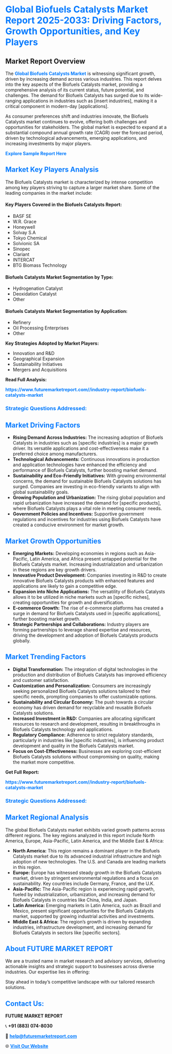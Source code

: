 <h1 style="color: #007BFF;">Global Biofuels Catalysts Market Report 2025-2033: Driving Factors, Growth Opportunities, and Key Players</h1>

<section id="overview">
<h2>Market Report Overview</h2>
<p>The <a href="https://www.futuremarketreport.com//industry-report/biofuels-catalysts-market" style="color: #007BFF; text-decoration: none;"><strong>Global Biofuels Catalysts Market</strong></a> is witnessing significant growth, driven by increasing demand across various industries. This report delves into the key aspects of the Biofuels Catalysts market, providing a comprehensive analysis of its current status, future potential, and challenges. The demand for Biofuels Catalysts has surged due to its wide-ranging applications in industries such as [insert industries], making it a critical component in modern-day [applications].</p>
<p>As consumer preferences shift and industries innovate, the Biofuels Catalysts market continues to evolve, offering both challenges and opportunities for stakeholders. The global market is expected to expand at a substantial compound annual growth rate (CAGR) over the forecast period, driven by technological advancements, emerging applications, and increasing investments by major players.</p>
</section>

<section id="overview">
<p><a href="https://www.futuremarketreport.com//request-sample/reportId=88896" style="color: #007BFF; text-decoration: none;"><strong>Explore Sample Report Here</strong></a></p>
</section>

<section id="key-players">
<h2 style="color: #007BFF;">Market Key Players Analysis</h2>
<p>The Biofuels Catalysts market is characterized by intense competition among key players striving to capture a larger market share. Some of the leading companies in the market include:</p>
<h4>Key Players Covered in the Biofuels Catalysts Report:</h4>
<ul><li>BASF SE</li><li>W.R. Grace</li><li>Honeywell</li><li>Solvay S.A</li><li>Tokyo Chemical</li><li>Solvionic SA</li><li>Sinopec</li><li>Clariant</li><li>INTERCAT</li><li>BTG Biomass Technology</li></ul>
<h4>Biofuels Catalysts Market Segmentation by Type:</h4>
<ul><li>Hydrogenation Catalyst</li><li>Deoxidation Catalyst</li><li>Other</li></ul>

<h4>Biofuels Catalysts Market Segmentation by Application:</h4>
<ul><li>Refinery</li><li>Oil Processing Enterprises</li><li>Other</li></ul>
<p><strong>Key Strategies Adopted by Market Players:</strong></p>
<ul>
<li>Innovation and R&D</li>
<li>Geographical Expansion</li>
<li>Sustainability Initiatives</li>
<li>Mergers and Acquisitions</li>
</ul>
</section>

<section>
<p><strong>Read Full Analysis: </strong></p><a href="https://www.futuremarketreport.com//industry-report/biofuels-catalysts-market" style="color: #007BFF; text-decoration: none;"><strong>https://www.futuremarketreport.com//industry-report/biofuels-catalysts-market</strong></a>
<h3 style="color: #007BFF;">Strategic Questions Addressed:</h3>
</section>

<section id="driving-factors">
<h2 style="color: #007BFF;">Market Driving Factors</h2>
<ul>
<li><strong>Rising Demand Across Industries:</strong> The increasing adoption of Biofuels Catalysts in industries such as [specific industries] is a major growth driver. Its versatile applications and cost-effectiveness make it a preferred choice among manufacturers.</li>
<li><strong>Technological Advancements:</strong> Continuous innovations in production and application technologies have enhanced the efficiency and performance of Biofuels Catalysts, further boosting market demand.</li>
<li><strong>Sustainability and Eco-Friendly Initiatives:</strong> With growing environmental concerns, the demand for sustainable Biofuels Catalysts solutions has surged. Companies are investing in eco-friendly variants to align with global sustainability goals.</li>
<li><strong>Growing Population and Urbanization:</strong> The rising global population and rapid urbanization have increased the demand for [specific products], where Biofuels Catalysts plays a vital role in meeting consumer needs.</li>
<li><strong>Government Policies and Incentives:</strong> Supportive government regulations and incentives for industries using Biofuels Catalysts have created a conducive environment for market growth.</li>
</ul>
</section>

<section id="growth-opportunities">
<h2 style="color: #007BFF;">Market Growth Opportunities</h2>
<ul>
<li><strong>Emerging Markets:</strong> Developing economies in regions such as Asia-Pacific, Latin America, and Africa present untapped potential for the Biofuels Catalysts market. Increasing industrialization and urbanization in these regions are key growth drivers.</li>
<li><strong>Innovative Product Development:</strong> Companies investing in R&D to create innovative Biofuels Catalysts products with enhanced features and applications are likely to gain a competitive edge.</li>
<li><strong>Expansion into Niche Applications:</strong> The versatility of Biofuels Catalysts allows it to be utilized in niche markets such as [specific niches], creating opportunities for growth and diversification.</li>
<li><strong>E-commerce Growth:</strong> The rise of e-commerce platforms has created a surge in demand for Biofuels Catalysts used in [specific applications], further boosting market growth.</li>
<li><strong>Strategic Partnerships and Collaborations:</strong> Industry players are forming partnerships to leverage shared expertise and resources, driving the development and adoption of Biofuels Catalysts products globally.</li>
</ul>
</section>

<section id="trending-factors">
<h2 style="color: #007BFF;">Market Trending Factors</h2>
<ul>
<li><strong>Digital Transformation:</strong> The integration of digital technologies in the production and distribution of Biofuels Catalysts has improved efficiency and customer satisfaction.</li>
<li><strong>Customization and Personalization:</strong> Consumers are increasingly seeking personalized Biofuels Catalysts solutions tailored to their specific needs, prompting companies to offer customizable options.</li>
<li><strong>Sustainability and Circular Economy:</strong> The push towards a circular economy has driven demand for recyclable and reusable Biofuels Catalysts solutions.</li>
<li><strong>Increased Investment in R&D:</strong> Companies are allocating significant resources to research and development, resulting in breakthroughs in Biofuels Catalysts technology and applications.</li>
<li><strong>Regulatory Compliance:</strong> Adherence to strict regulatory standards, particularly in industries like [specific industries], is influencing product development and quality in the Biofuels Catalysts market.</li>
<li><strong>Focus on Cost-Effectiveness:</strong> Businesses are exploring cost-efficient Biofuels Catalysts solutions without compromising on quality, making the market more competitive.</li>
</ul>
</section>

<section>
<p><strong>Get Full Report: </strong></p><a href="https://www.futuremarketreport.com//industry-report/biofuels-catalysts-market" style="color: #007BFF; text-decoration: none;"><strong>https://www.futuremarketreport.com//industry-report/biofuels-catalysts-market</strong></a>
<h3 style="color: #007BFF;">Strategic Questions Addressed:</h3>
</section>


<section id="regional-analysis">
<h2 style="color: #007BFF;">Market Regional Analysis</h2>
<p>The global Biofuels Catalysts market exhibits varied growth patterns across different regions. The key regions analyzed in this report include North America, Europe, Asia-Pacific, Latin America, and the Middle East & Africa:</p>
<ul>
<li><strong>North America:</strong> This region remains a dominant player in the Biofuels Catalysts market due to its advanced industrial infrastructure and high adoption of new technologies. The U.S. and Canada are leading markets in this region.</li>
<li><strong>Europe:</strong> Europe has witnessed steady growth in the Biofuels Catalysts market, driven by stringent environmental regulations and a focus on sustainability. Key countries include Germany, France, and the U.K.</li>
<li><strong>Asia-Pacific:</strong> The Asia-Pacific region is experiencing rapid growth, fueled by industrialization, urbanization, and increasing demand for Biofuels Catalysts in countries like China, India, and Japan.</li>
<li><strong>Latin America:</strong> Emerging markets in Latin America, such as Brazil and Mexico, present significant opportunities for the Biofuels Catalysts market, supported by growing industrial activities and investments.</li>
<li><strong>Middle East & Africa:</strong> The region’s growth is driven by expanding industries, infrastructure development, and increasing demand for Biofuels Catalysts in sectors like [specific sectors].</li>
</ul>
</section>

<footer>
<h2 style="color: #007BFF;">About FUTURE MARKET REPORT</h2>
<p>We are a trusted name in market research and advisory services, delivering actionable insights and strategic support to businesses across diverse industries. Our expertise lies in offering:</p>

<p>Stay ahead in today’s competitive landscape with our tailored research solutions.</p>

<h2 style="color: #007BFF;">Contact Us:</h2>
<p><strong>FUTURE MARKET REPORT</strong></p>
<p>📞 <strong>+91 (883) 074-8030</strong></p>
<p>📧 <strong><a href="mailto:help@futuremarketreport.com" style="color: #007BFF;">help@futuremarketreport.com</a></strong></p>
<p>🌐 <strong><a href="https://www.futuremarketreport.com/" style="color: #007BFF;">Visit Our Website</a></strong></p>
</footer>